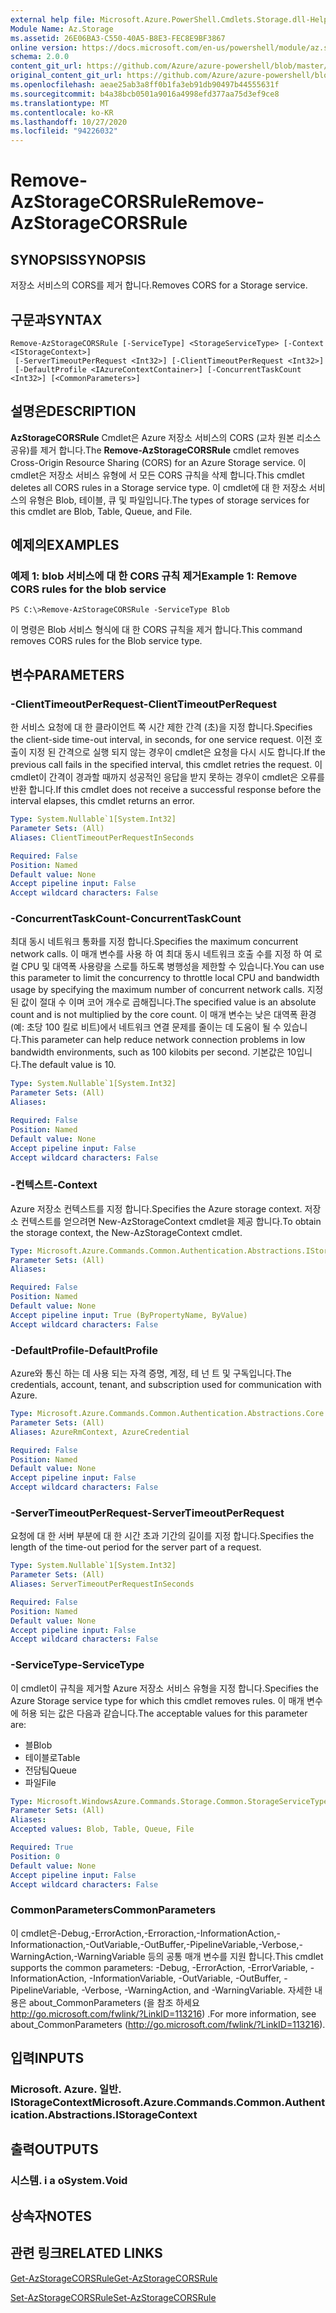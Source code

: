 ```yaml
---
external help file: Microsoft.Azure.PowerShell.Cmdlets.Storage.dll-Help.xml
Module Name: Az.Storage
ms.assetid: 26E06BA3-C550-40A5-B8E3-FEC8E9BF3867
online version: https://docs.microsoft.com/en-us/powershell/module/az.storage/remove-azstoragecorsrule
schema: 2.0.0
content_git_url: https://github.com/Azure/azure-powershell/blob/master/src/Storage/Storage.Management/help/Remove-AzStorageCORSRule.md
original_content_git_url: https://github.com/Azure/azure-powershell/blob/master/src/Storage/Storage.Management/help/Remove-AzStorageCORSRule.md
ms.openlocfilehash: aeae25ab3a8ff0b1fa3eb91db90497b44555631f
ms.sourcegitcommit: b4a38bcb0501a9016a4998efd377aa75d3ef9ce8
ms.translationtype: MT
ms.contentlocale: ko-KR
ms.lasthandoff: 10/27/2020
ms.locfileid: "94226032"
---
```

# <span data-ttu-id="3cade-101">Remove-AzStorageCORSRule</span><span class="sxs-lookup"><span data-stu-id="3cade-101">Remove-AzStorageCORSRule</span></span>

## <span data-ttu-id="3cade-102">SYNOPSIS</span><span class="sxs-lookup"><span data-stu-id="3cade-102">SYNOPSIS</span></span>
<span data-ttu-id="3cade-103">저장소 서비스의 CORS를 제거 합니다.</span><span class="sxs-lookup"><span data-stu-id="3cade-103">Removes CORS for a Storage service.</span></span>

## <span data-ttu-id="3cade-104">구문과</span><span class="sxs-lookup"><span data-stu-id="3cade-104">SYNTAX</span></span>

```
Remove-AzStorageCORSRule [-ServiceType] <StorageServiceType> [-Context <IStorageContext>]
 [-ServerTimeoutPerRequest <Int32>] [-ClientTimeoutPerRequest <Int32>]
 [-DefaultProfile <IAzureContextContainer>] [-ConcurrentTaskCount <Int32>] [<CommonParameters>]
```

## <span data-ttu-id="3cade-105">설명은</span><span class="sxs-lookup"><span data-stu-id="3cade-105">DESCRIPTION</span></span>
<span data-ttu-id="3cade-106">**AzStorageCORSRule** Cmdlet은 Azure 저장소 서비스의 CORS (교차 원본 리소스 공유)를 제거 합니다.</span><span class="sxs-lookup"><span data-stu-id="3cade-106">The **Remove-AzStorageCORSRule** cmdlet removes Cross-Origin Resource Sharing (CORS) for an Azure Storage service.</span></span>
<span data-ttu-id="3cade-107">이 cmdlet은 저장소 서비스 유형에 서 모든 CORS 규칙을 삭제 합니다.</span><span class="sxs-lookup"><span data-stu-id="3cade-107">This cmdlet deletes all CORS rules in a Storage service type.</span></span>
<span data-ttu-id="3cade-108">이 cmdlet에 대 한 저장소 서비스의 유형은 Blob, 테이블, 큐 및 파일입니다.</span><span class="sxs-lookup"><span data-stu-id="3cade-108">The types of storage services for this cmdlet are Blob, Table, Queue, and File.</span></span>

## <span data-ttu-id="3cade-109">예제의</span><span class="sxs-lookup"><span data-stu-id="3cade-109">EXAMPLES</span></span>

### <span data-ttu-id="3cade-110">예제 1: blob 서비스에 대 한 CORS 규칙 제거</span><span class="sxs-lookup"><span data-stu-id="3cade-110">Example 1: Remove CORS rules for the blob service</span></span>
```
PS C:\>Remove-AzStorageCORSRule -ServiceType Blob
```

<span data-ttu-id="3cade-111">이 명령은 Blob 서비스 형식에 대 한 CORS 규칙을 제거 합니다.</span><span class="sxs-lookup"><span data-stu-id="3cade-111">This command removes CORS rules for the Blob service type.</span></span>

## <span data-ttu-id="3cade-112">변수</span><span class="sxs-lookup"><span data-stu-id="3cade-112">PARAMETERS</span></span>

### <span data-ttu-id="3cade-113">-ClientTimeoutPerRequest</span><span class="sxs-lookup"><span data-stu-id="3cade-113">-ClientTimeoutPerRequest</span></span>
<span data-ttu-id="3cade-114">한 서비스 요청에 대 한 클라이언트 쪽 시간 제한 간격 (초)을 지정 합니다.</span><span class="sxs-lookup"><span data-stu-id="3cade-114">Specifies the client-side time-out interval, in seconds, for one service request.</span></span>
<span data-ttu-id="3cade-115">이전 호출이 지정 된 간격으로 실행 되지 않는 경우이 cmdlet은 요청을 다시 시도 합니다.</span><span class="sxs-lookup"><span data-stu-id="3cade-115">If the previous call fails in the specified interval, this cmdlet retries the request.</span></span>
<span data-ttu-id="3cade-116">이 cmdlet이 간격이 경과할 때까지 성공적인 응답을 받지 못하는 경우이 cmdlet은 오류를 반환 합니다.</span><span class="sxs-lookup"><span data-stu-id="3cade-116">If this cmdlet does not receive a successful response before the interval elapses, this cmdlet returns an error.</span></span>

```yaml
Type: System.Nullable`1[System.Int32]
Parameter Sets: (All)
Aliases: ClientTimeoutPerRequestInSeconds

Required: False
Position: Named
Default value: None
Accept pipeline input: False
Accept wildcard characters: False
```

### <span data-ttu-id="3cade-117">-ConcurrentTaskCount</span><span class="sxs-lookup"><span data-stu-id="3cade-117">-ConcurrentTaskCount</span></span>
<span data-ttu-id="3cade-118">최대 동시 네트워크 통화를 지정 합니다.</span><span class="sxs-lookup"><span data-stu-id="3cade-118">Specifies the maximum concurrent network calls.</span></span>
<span data-ttu-id="3cade-119">이 매개 변수를 사용 하 여 최대 동시 네트워크 호출 수를 지정 하 여 로컬 CPU 및 대역폭 사용량을 스로틀 하도록 병행성을 제한할 수 있습니다.</span><span class="sxs-lookup"><span data-stu-id="3cade-119">You can use this parameter to limit the concurrency to throttle local CPU and bandwidth usage by specifying the maximum number of concurrent network calls.</span></span>
<span data-ttu-id="3cade-120">지정 된 값이 절대 수 이며 코어 개수로 곱해집니다.</span><span class="sxs-lookup"><span data-stu-id="3cade-120">The specified value is an absolute count and is not multiplied by the core count.</span></span>
<span data-ttu-id="3cade-121">이 매개 변수는 낮은 대역폭 환경 (예: 초당 100 킬로 비트)에서 네트워크 연결 문제를 줄이는 데 도움이 될 수 있습니다.</span><span class="sxs-lookup"><span data-stu-id="3cade-121">This parameter can help reduce network connection problems in low bandwidth environments, such as 100 kilobits per second.</span></span>
<span data-ttu-id="3cade-122">기본값은 10입니다.</span><span class="sxs-lookup"><span data-stu-id="3cade-122">The default value is 10.</span></span>

```yaml
Type: System.Nullable`1[System.Int32]
Parameter Sets: (All)
Aliases:

Required: False
Position: Named
Default value: None
Accept pipeline input: False
Accept wildcard characters: False
```

### <span data-ttu-id="3cade-123">-컨텍스트</span><span class="sxs-lookup"><span data-stu-id="3cade-123">-Context</span></span>
<span data-ttu-id="3cade-124">Azure 저장소 컨텍스트를 지정 합니다.</span><span class="sxs-lookup"><span data-stu-id="3cade-124">Specifies the Azure storage context.</span></span>
<span data-ttu-id="3cade-125">저장소 컨텍스트를 얻으려면 New-AzStorageContext cmdlet을 제공 합니다.</span><span class="sxs-lookup"><span data-stu-id="3cade-125">To obtain the storage context, the New-AzStorageContext cmdlet.</span></span>

```yaml
Type: Microsoft.Azure.Commands.Common.Authentication.Abstractions.IStorageContext
Parameter Sets: (All)
Aliases:

Required: False
Position: Named
Default value: None
Accept pipeline input: True (ByPropertyName, ByValue)
Accept wildcard characters: False
```

### <span data-ttu-id="3cade-126">-DefaultProfile</span><span class="sxs-lookup"><span data-stu-id="3cade-126">-DefaultProfile</span></span>
<span data-ttu-id="3cade-127">Azure와 통신 하는 데 사용 되는 자격 증명, 계정, 테 넌 트 및 구독입니다.</span><span class="sxs-lookup"><span data-stu-id="3cade-127">The credentials, account, tenant, and subscription used for communication with Azure.</span></span>

```yaml
Type: Microsoft.Azure.Commands.Common.Authentication.Abstractions.Core.IAzureContextContainer
Parameter Sets: (All)
Aliases: AzureRmContext, AzureCredential

Required: False
Position: Named
Default value: None
Accept pipeline input: False
Accept wildcard characters: False
```

### <span data-ttu-id="3cade-128">-ServerTimeoutPerRequest</span><span class="sxs-lookup"><span data-stu-id="3cade-128">-ServerTimeoutPerRequest</span></span>
<span data-ttu-id="3cade-129">요청에 대 한 서버 부분에 대 한 시간 초과 기간의 길이를 지정 합니다.</span><span class="sxs-lookup"><span data-stu-id="3cade-129">Specifies the length of the time-out period for the server part of a request.</span></span>

```yaml
Type: System.Nullable`1[System.Int32]
Parameter Sets: (All)
Aliases: ServerTimeoutPerRequestInSeconds

Required: False
Position: Named
Default value: None
Accept pipeline input: False
Accept wildcard characters: False
```

### <span data-ttu-id="3cade-130">-ServiceType</span><span class="sxs-lookup"><span data-stu-id="3cade-130">-ServiceType</span></span>
<span data-ttu-id="3cade-131">이 cmdlet이 규칙을 제거할 Azure 저장소 서비스 유형을 지정 합니다.</span><span class="sxs-lookup"><span data-stu-id="3cade-131">Specifies the Azure Storage service type for which this cmdlet removes rules.</span></span>
<span data-ttu-id="3cade-132">이 매개 변수에 허용 되는 값은 다음과 같습니다.</span><span class="sxs-lookup"><span data-stu-id="3cade-132">The acceptable values for this parameter are:</span></span>
- <span data-ttu-id="3cade-133">블</span><span class="sxs-lookup"><span data-stu-id="3cade-133">Blob</span></span> 
- <span data-ttu-id="3cade-134">테이블로</span><span class="sxs-lookup"><span data-stu-id="3cade-134">Table</span></span> 
- <span data-ttu-id="3cade-135">전담팀</span><span class="sxs-lookup"><span data-stu-id="3cade-135">Queue</span></span> 
- <span data-ttu-id="3cade-136">파일</span><span class="sxs-lookup"><span data-stu-id="3cade-136">File</span></span>

```yaml
Type: Microsoft.WindowsAzure.Commands.Storage.Common.StorageServiceType
Parameter Sets: (All)
Aliases:
Accepted values: Blob, Table, Queue, File

Required: True
Position: 0
Default value: None
Accept pipeline input: False
Accept wildcard characters: False
```

### <span data-ttu-id="3cade-137">CommonParameters</span><span class="sxs-lookup"><span data-stu-id="3cade-137">CommonParameters</span></span>
<span data-ttu-id="3cade-138">이 cmdlet은-Debug,-ErrorAction,-Erroraction,-InformationAction,-Informationaction,-OutVariable,-OutBuffer,-PipelineVariable,-Verbose,-WarningAction,-WarningVariable 등의 공통 매개 변수를 지원 합니다.</span><span class="sxs-lookup"><span data-stu-id="3cade-138">This cmdlet supports the common parameters: -Debug, -ErrorAction, -ErrorVariable, -InformationAction, -InformationVariable, -OutVariable, -OutBuffer, -PipelineVariable, -Verbose, -WarningAction, and -WarningVariable.</span></span> <span data-ttu-id="3cade-139">자세한 내용은 about_CommonParameters (을 참조 하세요 http://go.microsoft.com/fwlink/?LinkID=113216) .</span><span class="sxs-lookup"><span data-stu-id="3cade-139">For more information, see about_CommonParameters (http://go.microsoft.com/fwlink/?LinkID=113216).</span></span>

## <span data-ttu-id="3cade-140">입력</span><span class="sxs-lookup"><span data-stu-id="3cade-140">INPUTS</span></span>

### <span data-ttu-id="3cade-141">Microsoft. Azure. 일반. IStorageContext</span><span class="sxs-lookup"><span data-stu-id="3cade-141">Microsoft.Azure.Commands.Common.Authentication.Abstractions.IStorageContext</span></span>

## <span data-ttu-id="3cade-142">출력</span><span class="sxs-lookup"><span data-stu-id="3cade-142">OUTPUTS</span></span>

### <span data-ttu-id="3cade-143">시스템. i a o</span><span class="sxs-lookup"><span data-stu-id="3cade-143">System.Void</span></span>

## <span data-ttu-id="3cade-144">상속자</span><span class="sxs-lookup"><span data-stu-id="3cade-144">NOTES</span></span>

## <span data-ttu-id="3cade-145">관련 링크</span><span class="sxs-lookup"><span data-stu-id="3cade-145">RELATED LINKS</span></span>

[<span data-ttu-id="3cade-146">Get-AzStorageCORSRule</span><span class="sxs-lookup"><span data-stu-id="3cade-146">Get-AzStorageCORSRule</span></span>](./Get-AzStorageCORSRule.md)

[<span data-ttu-id="3cade-147">Set-AzStorageCORSRule</span><span class="sxs-lookup"><span data-stu-id="3cade-147">Set-AzStorageCORSRule</span></span>](./Set-AzStorageCORSRule.md)



